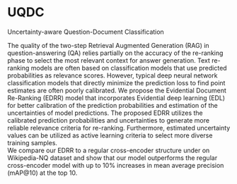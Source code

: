 # UQDC

Uncertainty-aware Question-Document Classification

The quality of the two-step Retrieval Augmented Generation (RAG) in question-answering (QA) relies partially on the accuracy of the re-ranking phase to select the most relevant context for answer generation. 
Text re-ranking models are often based on classification models that use predicted probabilities as relevance scores. However, typical deep neural network classification models that directly minimize the prediction loss to find point estimates are often poorly calibrated. 
We propose the Evidential Document Re-Ranking (EDRR) model that incorporates Evidential deep learning (EDL) for better calibration of the prediction probabilities and estimation of the uncertainties of model predictions. The proposed EDRR utilizes the calibrated prediction probabilities and uncertainties to generate more reliable relevance criteria for re-ranking. 
Furthermore, estimated uncertainty values can be utilized as active learning criteria to select more diverse training samples.   
We compare our EDRR to a regular cross-encoder structure under on Wikipedia-NQ dataset and show that our model outperforms the regular cross-encoder model with up to $10\%$ increases in mean average precision (mAP@10) at the top $10$.
